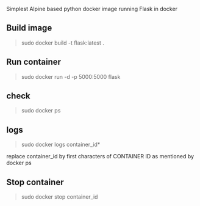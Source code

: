 Simplest Alpine based python docker image running Flask in docker

## Build image
> sudo docker build -t flask:latest .

## Run container
> sudo docker run -d -p 5000:5000 flask

## check
> sudo docker ps

## logs 
> sudo docker logs container_id*

replace container_id by first characters of CONTAINER ID as mentioned by docker ps

## Stop container
> sudo docker stop container_id
